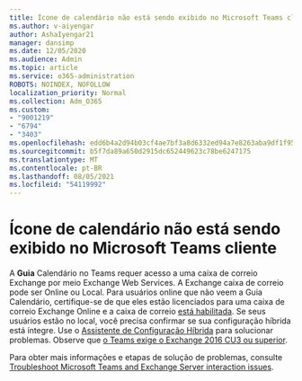 ```yaml
---
title: Ícone de calendário não está sendo exibido no Microsoft Teams cliente
ms.author: v-aiyengar
author: AshaIyengar21
manager: dansimp
ms.date: 12/05/2020
ms.audience: Admin
ms.topic: article
ms.service: o365-administration
ROBOTS: NOINDEX, NOFOLLOW
localization_priority: Normal
ms.collection: Adm_O365
ms.custom:
- "9001219"
- "6794"
- "3403"
ms.openlocfilehash: edd6b4a2d94b03cf4ae7bf3a8d6332ed94a7e8263aba9df1f9588eecbd0ce05a
ms.sourcegitcommit: b5f7da89a650d2915dc652449623c78be6247175
ms.translationtype: MT
ms.contentlocale: pt-BR
ms.lasthandoff: 08/05/2021
ms.locfileid: "54119992"
---
```

# <a name="calendar-icon-isnt-showing-in-microsoft-teams-client"></a>Ícone de calendário não está sendo exibido no Microsoft Teams cliente

A **Guia** Calendário no Teams requer acesso a uma caixa de correio Exchange por meio Exchange Web Services. A Exchange caixa de correio pode ser Online ou Local. Para usuários online que  não veem a Guia Calendário, certifique-se de que eles estão licenciados para uma caixa de correio Exchange Online e a caixa de correio [está habilitada](https://docs.microsoft.com/exchange/recipients-in-exchange-online/create-user-mailboxes). Se seus usuários estão no local, você precisa confirmar se sua configuração híbrida está íntegre. Use o [Assistente de Configuração Híbrida](https://docs.microsoft.com/exchange/hybrid-deployment/hybrid-agent) para solucionar problemas. Observe que [o Teams exige o Exchange 2016 CU3 ou superior](https://docs.microsoft.com/microsoftteams/exchange-teams-interact).

Para obter mais informações e etapas de solução de problemas, consulte [Troubleshoot Microsoft Teams and Exchange Server interaction issues](https://docs.microsoft.com/microsoftteams/troubleshoot/known-issues/teams-exchange-interaction-issue).
